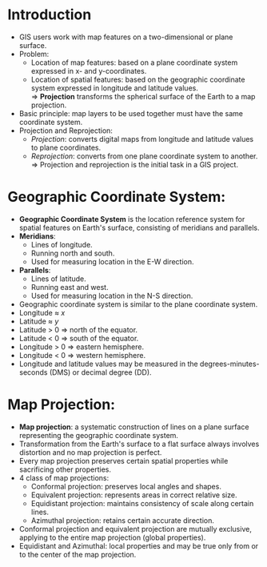 # Introduction
* GIS users work with map features on a two-dimensional or plane surface.
* Problem:
  * Location of map features: based on a plane coordinate system expressed in x- and y-coordinates.
  * Location of spatial features: based on the geographic coordinate system expressed in longitude and latitude values.  
  => **Projection** transforms the spherical surface of the Earth to a map projection.
* Basic principle: map layers to be used together must have the same coordinate system.
* Projection and Reprojection:
  * *Projection*: converts digital maps from longitude and latitude values to plane coordinates.
  * *Reprojection*: converts from one plane coordinate system to another.  
  => Projection and reprojection is the initial task in a GIS project.

# Geographic Coordinate System:
* **Geographic Coordinate System** is the location reference system for spatial features on Earth's surface, consisting of meridians and parallels.
* **Meridians**:
  * Lines of longitude.
  * Running north and south.
  * Used for measuring location in the E-W direction.
* **Parallels**:
  * Lines of latitude.
  * Running east and west.
  * Used for measuring location in the N-S direction.
* Geographic coordinate system is similar to the plane coordinate system.
* Longitude ≈ *x*
* Latitude ≈ *y*
* Latitude > 0 => north of the equator.
* Latitude < 0 => south of the equator.
* Longitude > 0 => eastern hemisphere.
* Longitude < 0 => western hemisphere.
* Longitude and latitude values may be measured in the degrees-minutes-seconds (DMS) or decimal degree (DD).
# Map Projection:
* **Map projection**: a systematic construction of lines on a plane surface representing the geographic coordinate system.
* Transformation from the Earth's surface to a flat surface always involves distortion and no map projection is perfect.
* Every map projection preserves certain spatial properties while sacrificing other properties.
* 4 class of map projections:
  * Conformal projection: preserves local angles and shapes.
  * Equivalent projection: represents areas in correct relative size.
  * Equidistant projection: maintains consistency of scale along certain lines.
  * Azimuthal projection: retains certain accurate direction.
* Conformal projection and equivalent projection are mutually exclusive, applying to the entire map projection (global properties).
* Equidistant and Azimuthal: local properties and may be true only from or to the center of the map projection.
